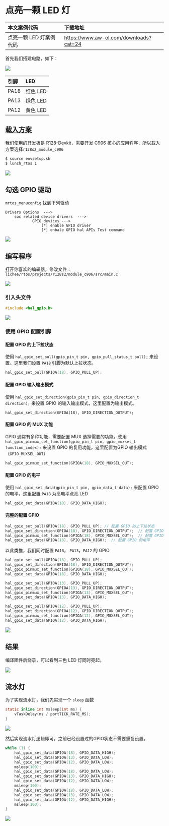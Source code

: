 # 点亮一颗 LED 灯

| 本文案例代码            | 下载地址                               |
| :---------------------- | :------------------------------------- |
| 点亮一颗 LED 灯案例代码 | https://www.aw-ol.com/downloads?cat=24 |

首先我们搭建电路，如下：

![](http://photos.100ask.net/aw-r128-docs/rtos/demo/part1/chapter1/image1.png)

| 引脚 | LED      |
| :--- | :------- |
| PA18 | 红色 LED |
| PA13 | 绿色 LED |
| PA12 | 黄色 LED |

## [载入方案](https://yuzukihd.top/R128Module/#/r128/hello_world?id=载入方案)

我们使用的开发板是 R128-Devkit，需要开发 C906 核心的应用程序，所以载入方案选择`r128s2_module_c906`

```bash
$ source envsetup.sh 
$ lunch_rtos 1
```

![](http://photos.100ask.net/aw-r128-docs/rtos/demo/part1/chapter1/image2.png)

## 勾选 GPIO 驱动

`mrtos_menuconfig` 找到下列驱动

```
Drivers Options  --->
    soc related device drivers  --->
            GPIO devices --->
                [*] enable GPIO driver
                [*] enbale GPIO hal APIs Test command
```

![](http://photos.100ask.net/aw-r128-docs/rtos/demo/part1/chapter1/image3.png)

## 编写程序

打开你喜欢的编辑器，修改文件：`lichee/rtos/projects/r128s2/module_c906/src/main.c`

![](http://photos.100ask.net/aw-r128-docs/rtos/demo/part1/chapter1/image4.png)

### 引入头文件

```c
#include <hal_gpio.h>
```

![](http://photos.100ask.net/aw-r128-docs/rtos/demo/part1/chapter1/image5.png)

### 使用 GPIO 配置引脚

#### 配置 GPIO 的上下拉状态

使用 `hal_gpio_set_pull(gpio_pin_t pin, gpio_pull_status_t pull);` 来设置。这里我们设置 `PA18` 引脚为默认上拉状态。

```c
hal_gpio_set_pull(GPIOA(18), GPIO_PULL_UP);
```

#### 配置 GPIO 输入输出模式

使用 `hal_gpio_set_direction(gpio_pin_t pin, gpio_direction_t direction);` 来设置 GPIO 的输入输出模式，这里配置为输出模式。

```
hal_gpio_set_direction(GPIOA(18), GPIO_DIRECTION_OUTPUT);
```

#### 配置 GPIO 的 MUX 功能

GPIO 通常有多种功能，需要配置 MUX 选择需要的功能，使用 `hal_gpio_pinmux_set_function(gpio_pin_t pin, gpio_muxsel_t function_index);` 来设置 GPIO 的复用功能，这里配置为GPIO 输出模式（`GPIO_MUXSEL_OUT`）

```c
hal_gpio_pinmux_set_function(GPIOA(18), GPIO_MUXSEL_OUT);
```

#### 配置 GPIO 的电平

使用 `hal_gpio_set_data(gpio_pin_t pin, gpio_data_t data);` 来配置 GPIO 的电平，这里配置 `PA18` 为高电平点亮 LED

```c
hal_gpio_set_data(GPIOA(18), GPIO_DATA_HIGH);
```

#### 完整的配置 GPIO

```c
hal_gpio_set_pull(GPIOA(18), GPIO_PULL_UP); // 配置 GPIO 的上下拉状态
hal_gpio_set_direction(GPIOA(18), GPIO_DIRECTION_OUTPUT);  // 配置 GPIO 输入输出模式
hal_gpio_pinmux_set_function(GPIOA(18), GPIO_MUXSEL_OUT);  // 配置 GPIO 的 MUX 功能
hal_gpio_set_data(GPIOA(18), GPIO_DATA_HIGH);  // 配置 GPIO 的电平
```

以此类推，我们同时配置 `PA18`， `PA13`，`PA12` 的 GPIO

```c
hal_gpio_set_pull(GPIOA(18), GPIO_PULL_UP);
hal_gpio_set_direction(GPIOA(18), GPIO_DIRECTION_OUTPUT);
hal_gpio_pinmux_set_function(GPIOA(18), GPIO_MUXSEL_OUT);
hal_gpio_set_data(GPIOA(18), GPIO_DATA_HIGH);

hal_gpio_set_pull(GPIOA(13), GPIO_PULL_UP);
hal_gpio_set_direction(GPIOA(13), GPIO_DIRECTION_OUTPUT);
hal_gpio_pinmux_set_function(GPIOA(13), GPIO_MUXSEL_OUT);
hal_gpio_set_data(GPIOA(13), GPIO_DATA_HIGH);

hal_gpio_set_pull(GPIOA(12), GPIO_PULL_UP);
hal_gpio_set_direction(GPIOA(12), GPIO_DIRECTION_OUTPUT);
hal_gpio_pinmux_set_function(GPIOA(12), GPIO_MUXSEL_OUT);
hal_gpio_set_data(GPIOA(12), GPIO_DATA_HIGH);
```

![](http://photos.100ask.net/aw-r128-docs/rtos/demo/part1/chapter1/image6.png)

## 结果

编译固件后烧录，可以看到三色 LED 灯同时亮起。

![](http://photos.100ask.net/aw-r128-docs/rtos/demo/part1/chapter1/image7.png)

## 流水灯

为了实现流水灯，我们先实现一个 `sleep` 函数

```c
static inline int msleep(int ms) {
    vTaskDelay(ms / portTICK_RATE_MS); 
}
```

![](http://photos.100ask.net/aw-r128-docs/rtos/demo/part1/chapter1/image8.png)

然后实现流水灯逻辑即可，之前已经设置过的GPIO状态不需要重复设置。

```c
while (1) {
    hal_gpio_set_data(GPIOA(18), GPIO_DATA_HIGH);
    hal_gpio_set_data(GPIOA(13), GPIO_DATA_LOW);
    hal_gpio_set_data(GPIOA(12), GPIO_DATA_LOW);
    msleep(100);
    hal_gpio_set_data(GPIOA(18), GPIO_DATA_LOW);
    hal_gpio_set_data(GPIOA(13), GPIO_DATA_HIGH);
    hal_gpio_set_data(GPIOA(12), GPIO_DATA_LOW);
    msleep(100);
    hal_gpio_set_data(GPIOA(18), GPIO_DATA_LOW);
    hal_gpio_set_data(GPIOA(13), GPIO_DATA_LOW);
    hal_gpio_set_data(GPIOA(12), GPIO_DATA_HIGH);
    msleep(100);
}
```

![](http://photos.100ask.net/aw-r128-docs/rtos/demo/part1/chapter1/image9.png)